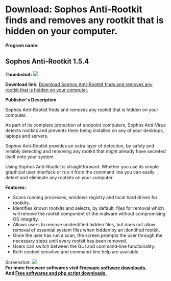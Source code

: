 # Download: Sophos Anti-Rootkit finds and removes any rootkit that is hidden on your computer.

**Program name:**

## Sophos Anti-Rootkit 1.5.4

  
**Thumbshot:** ![](http://www.freewarefiles.com/screenshot/sophosantirootkit_md.gif)   
  
**Download link:** [Download Sophos Anti-Rootkit finds and removes any rootkit that is hidden on your computer.](http://freesoftwares.boysofts.com/Sophos-Anti-Rootkit_program_22460.html)  
  


**Publisher's Description**  
  


Sophos Anti-Rootkit finds and removes any rootkit that is hidden on your computer. 

As part of its complete protection of endpoint computers, Sophos Anti-Virus detects rootkits and prevents them being installed on any of your desktops, laptops and servers.

Sophos Anti-Rootkit provides an extra layer of detection, by safely and reliably detecting and removing any rootkit that might already have secreted itself onto your system. 

Using Sophos Anti-Rootkit is straightforward. Whether you use its simple graphical user interface or run it from the command line you can easily detect and eliminate any rootkits on your computer.

**Features:**

  * Scans running processes, windows registry and local hard drives for rootkits. 
  * Identifies known rootkits and selects, by default, files for removal which will remove the rootkit component of the malware without compromising OS integrity. 
  * Allows users to remove unidentified hidden files, but does not allow removal of essential system files when hidden by an identified rootkit. 
  * Once the user has run a scan, the screen prompts the user through the necessary steps until every rootkit has been removed. 
  * Users can switch between the GUI and command-line functionality. 
  * Both context sensitive and command-line help are available. 

  
  
Screenshot: ![](http://www.freewarefiles.com/screenshot/sophosantirootkit.gif)   
**For more freeware softwares visit [Freeware software downloads.](http://freesoftwares.boysofts.com/)**   
**And [Free softwares and php script downloads.](http://www.boysofts.com/)**
